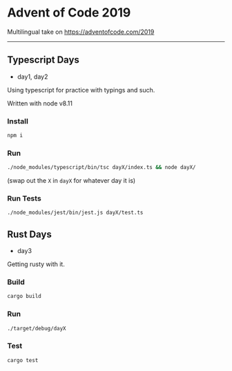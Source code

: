 # Advent of Code 2019

Multilingual take on https://adventofcode.com/2019

---

## Typescript Days

- day1, day2

Using typescript for practice with typings and such.

Written with node v8.11

### Install

```sh
npm i
```

### Run

```sh
./node_modules/typescript/bin/tsc dayX/index.ts && node dayX/
```

(swap out the `X` in `dayX` for whatever day it is)

### Run Tests

```sh
./node_modules/jest/bin/jest.js dayX/test.ts
```

## Rust Days

- day3

Getting rusty with it.

### Build

```sh
cargo build
```

### Run

```sh
./target/debug/dayX
```

### Test

```sh
cargo test
```
